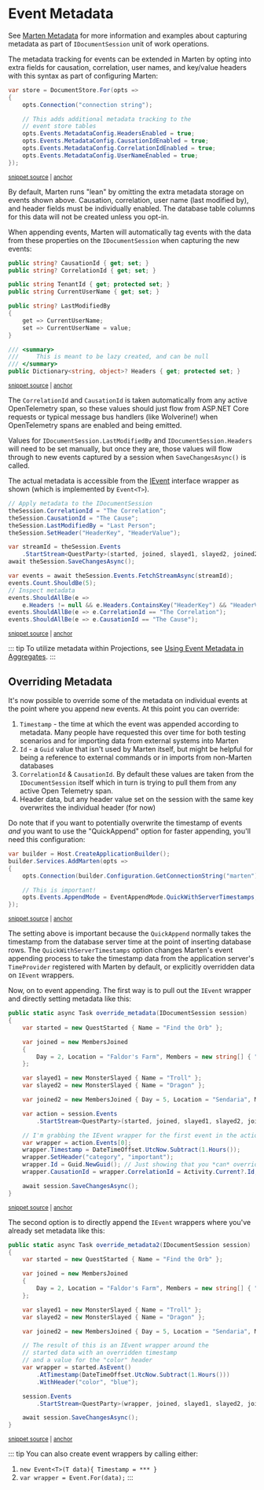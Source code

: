 # Event Metadata

See [Marten Metadata](/documents/metadata) for more information and examples
about capturing metadata as part of `IDocumentSession` unit of work operations.

The metadata tracking for events can be extended in Marten by opting into extra fields
for causation, correlation, user names, and key/value headers with this syntax as part of configuring
Marten:

<!-- snippet: sample_ConfigureEventMetadata -->
<a id='snippet-sample_ConfigureEventMetadata'></a>
```cs
var store = DocumentStore.For(opts =>
{
    opts.Connection("connection string");

    // This adds additional metadata tracking to the
    // event store tables
    opts.Events.MetadataConfig.HeadersEnabled = true;
    opts.Events.MetadataConfig.CausationIdEnabled = true;
    opts.Events.MetadataConfig.CorrelationIdEnabled = true;
    opts.Events.MetadataConfig.UserNameEnabled = true;
});
```
<sup><a href='https://github.com/JasperFx/marten/blob/master/src/Marten.Testing/Examples/MetadataUsage.cs#L118-L132' title='Snippet source file'>snippet source</a> | <a href='#snippet-sample_ConfigureEventMetadata' title='Start of snippet'>anchor</a></sup>
<!-- endSnippet -->

By default, Marten runs "lean" by omitting the extra metadata storage on events shown above. Causation, correlation, user name (last modified by), and header fields must be individually enabled. 
The database table columns for this data will not be created unless you opt-in.

When appending events, Marten will automatically tag events with the data from these properties
on the `IDocumentSession` when capturing the new events:

<!-- snippet: sample_query_session_metadata_tracking -->
<a id='snippet-sample_query_session_metadata_tracking'></a>
```cs
public string? CausationId { get; set; }
public string? CorrelationId { get; set; }

public string TenantId { get; protected set; }
public string CurrentUserName { get; set; }

public string? LastModifiedBy
{
    get => CurrentUserName;
    set => CurrentUserName = value;
}

/// <summary>
///     This is meant to be lazy created, and can be null
/// </summary>
public Dictionary<string, object>? Headers { get; protected set; }
```
<sup><a href='https://github.com/JasperFx/marten/blob/master/src/Marten/Internal/Sessions/QuerySession.Metadata.cs#L15-L34' title='Snippet source file'>snippet source</a> | <a href='#snippet-sample_query_session_metadata_tracking' title='Start of snippet'>anchor</a></sup>
<!-- endSnippet -->

The `CorrelationId` and `CausationId` is taken automatically from any active OpenTelemetry span,
so these values should just flow from ASP.NET Core requests or typical message bus handlers (like Wolverine!) when OpenTelemetry
spans are enabled and being emitted.

Values for `IDocumentSession.LastModifiedBy` and `IDocumentSession.Headers` will need to be set manually, but once they
are, those values will flow through to new events captured by a session when `SaveChangesAsync()` is called.

The actual metadata is accessible from the [IEvent](https://github.com/JasperFx/jasperfx/blob/main/src/JasperFx.Events/Event.cs#L34-L176) interface wrapper as shown (which is implemented by `Event<T>`).

<!-- snippet: sample_query_event_metadata -->
<a id='snippet-sample_query_event_metadata'></a>
```cs
// Apply metadata to the IDocumentSession
theSession.CorrelationId = "The Correlation";
theSession.CausationId = "The Cause";
theSession.LastModifiedBy = "Last Person";
theSession.SetHeader("HeaderKey", "HeaderValue");

var streamId = theSession.Events
    .StartStream<QuestParty>(started, joined, slayed1, slayed2, joined2).Id;
await theSession.SaveChangesAsync();

var events = await theSession.Events.FetchStreamAsync(streamId);
events.Count.ShouldBe(5);
// Inspect metadata
events.ShouldAllBe(e =>
    e.Headers != null && e.Headers.ContainsKey("HeaderKey") && "HeaderValue".Equals(e.Headers["HeaderKey"]));
events.ShouldAllBe(e => e.CorrelationId == "The Correlation");
events.ShouldAllBe(e => e.CausationId == "The Cause");
```
<sup><a href='https://github.com/JasperFx/marten/blob/master/src/EventSourcingTests/fetch_a_single_event_with_metadata.cs#L38-L56' title='Snippet source file'>snippet source</a> | <a href='#snippet-sample_query_event_metadata' title='Start of snippet'>anchor</a></sup>
<!-- endSnippet -->

::: tip
 To utilize metadata within Projections, see [Using Event Metadata in Aggregates](/events/projections/aggregate-projections#using-event-metadata-in-aggregates).
:::

## Overriding Metadata <Badge type="tip" text="8.4" />

It's now possible to override some of the metadata on individual events at the point
where you append new events. At this point you can override:

1. `Timestamp` - the time at which the event was appended according to metadata. Many people have requested this over time for both 
   testing scenarios and for importing data from external systems into Marten
2. `Id` - a `Guid` value that isn't used by Marten itself, but might be helpful for being a reference to external commands or in imports
   from non-Marten databases
3. `CorrelationId` & `CausationId`. By default these values are taken from the `IDocumentSession` itself which in turn is trying
   to pull them from any active Open Telemetry span.
4. Header data, but any header value set on the session with the same key overwrites the individual header (for now)

Do note that if you want to potentially overwrite the timestamp of events _and_ you want to use the "QuickAppend" option
for faster appending, you'll need this configuration:

<!-- snippet: sample_setting_quick_with_server_timestamps -->
<a id='snippet-sample_setting_quick_with_server_timestamps'></a>
```cs
var builder = Host.CreateApplicationBuilder();
builder.Services.AddMarten(opts =>
{
    opts.Connection(builder.Configuration.GetConnectionString("marten"));

    // This is important!
    opts.Events.AppendMode = EventAppendMode.QuickWithServerTimestamps;
});
```
<sup><a href='https://github.com/JasperFx/marten/blob/master/src/EventSourcingTests/Examples/MetadataExamples.cs#L79-L90' title='Snippet source file'>snippet source</a> | <a href='#snippet-sample_setting_quick_with_server_timestamps' title='Start of snippet'>anchor</a></sup>
<!-- endSnippet -->

The setting above is important because the `QuickAppend` normally takes the timestamp from the
database server time at the point of inserting database rows. The `QuickWithServerTimestamps` option changes Marten's
event appending process to take the timestamp data from the application server's `TimeProvider` registered with Marten
by default, or explicitly overridden data on `IEvent` wrappers.

Now, on to event appending. The first way is
to pull out the `IEvent` wrapper and directly setting metadata like this:

<!-- snippet: sample_overriding_event_metadata_by_position -->
<a id='snippet-sample_overriding_event_metadata_by_position'></a>
```cs
public static async Task override_metadata(IDocumentSession session)
{
    var started = new QuestStarted { Name = "Find the Orb" };

    var joined = new MembersJoined
    {
        Day = 2, Location = "Faldor's Farm", Members = new string[] { "Garion", "Polgara", "Belgarath" }
    };

    var slayed1 = new MonsterSlayed { Name = "Troll" };
    var slayed2 = new MonsterSlayed { Name = "Dragon" };

    var joined2 = new MembersJoined { Day = 5, Location = "Sendaria", Members = new string[] { "Silk", "Barak" } };

    var action = session.Events
        .StartStream<QuestParty>(started, joined, slayed1, slayed2, joined2);

    // I'm grabbing the IEvent wrapper for the first event in the action
    var wrapper = action.Events[0];
    wrapper.Timestamp = DateTimeOffset.UtcNow.Subtract(1.Hours());
    wrapper.SetHeader("category", "important");
    wrapper.Id = Guid.NewGuid(); // Just showing that you *can* override this value
    wrapper.CausationId = wrapper.CorrelationId = Activity.Current?.Id;

    await session.SaveChangesAsync();
}
```
<sup><a href='https://github.com/JasperFx/marten/blob/master/src/EventSourcingTests/Examples/MetadataExamples.cs#L15-L44' title='Snippet source file'>snippet source</a> | <a href='#snippet-sample_overriding_event_metadata_by_position' title='Start of snippet'>anchor</a></sup>
<!-- endSnippet -->

The second option is to directly append the `IEvent` wrappers where you've already
set metadata like this:

<!-- snippet: sample_override_by_appending_the_event_wrapper -->
<a id='snippet-sample_override_by_appending_the_event_wrapper'></a>
```cs
public static async Task override_metadata2(IDocumentSession session)
{
    var started = new QuestStarted { Name = "Find the Orb" };

    var joined = new MembersJoined
    {
        Day = 2, Location = "Faldor's Farm", Members = new string[] { "Garion", "Polgara", "Belgarath" }
    };

    var slayed1 = new MonsterSlayed { Name = "Troll" };
    var slayed2 = new MonsterSlayed { Name = "Dragon" };

    var joined2 = new MembersJoined { Day = 5, Location = "Sendaria", Members = new string[] { "Silk", "Barak" } };

    // The result of this is an IEvent wrapper around the
    // started data with an overridden timestamp
    // and a value for the "color" header
    var wrapper = started.AsEvent()
        .AtTimestamp(DateTimeOffset.UtcNow.Subtract(1.Hours()))
        .WithHeader("color", "blue");

    session.Events
        .StartStream<QuestParty>(wrapper, joined, slayed1, slayed2, joined2);

    await session.SaveChangesAsync();
}
```
<sup><a href='https://github.com/JasperFx/marten/blob/master/src/EventSourcingTests/Examples/MetadataExamples.cs#L46-L75' title='Snippet source file'>snippet source</a> | <a href='#snippet-sample_override_by_appending_the_event_wrapper' title='Start of snippet'>anchor</a></sup>
<!-- endSnippet -->

::: tip
You can also create event wrappers by calling either:

1. `new Event<T>(T data){ Timestamp = *** }`
2. `var wrapper = Event.For(data);`
:::
